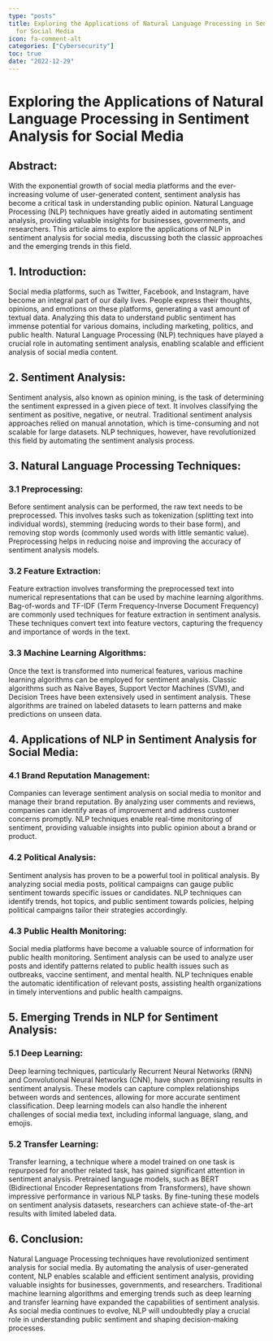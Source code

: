 ```yaml
---
type: "posts"
title: Exploring the Applications of Natural Language Processing in Sentiment Analysis
  for Social Media
icon: fa-comment-alt
categories: ["Cybersecurity"]
toc: true
date: "2022-12-29"
---
```




# Exploring the Applications of Natural Language Processing in Sentiment Analysis for Social Media

## Abstract:
With the exponential growth of social media platforms and the ever-increasing volume of user-generated content, sentiment analysis has become a critical task in understanding public opinion. Natural Language Processing (NLP) techniques have greatly aided in automating sentiment analysis, providing valuable insights for businesses, governments, and researchers. This article aims to explore the applications of NLP in sentiment analysis for social media, discussing both the classic approaches and the emerging trends in this field.

## 1. Introduction:
Social media platforms, such as Twitter, Facebook, and Instagram, have become an integral part of our daily lives. People express their thoughts, opinions, and emotions on these platforms, generating a vast amount of textual data. Analyzing this data to understand public sentiment has immense potential for various domains, including marketing, politics, and public health. Natural Language Processing (NLP) techniques have played a crucial role in automating sentiment analysis, enabling scalable and efficient analysis of social media content.

## 2. Sentiment Analysis:
Sentiment analysis, also known as opinion mining, is the task of determining the sentiment expressed in a given piece of text. It involves classifying the sentiment as positive, negative, or neutral. Traditional sentiment analysis approaches relied on manual annotation, which is time-consuming and not scalable for large datasets. NLP techniques, however, have revolutionized this field by automating the sentiment analysis process.

## 3. Natural Language Processing Techniques:
### 3.1 Preprocessing:
Before sentiment analysis can be performed, the raw text needs to be preprocessed. This involves tasks such as tokenization (splitting text into individual words), stemming (reducing words to their base form), and removing stop words (commonly used words with little semantic value). Preprocessing helps in reducing noise and improving the accuracy of sentiment analysis models.

### 3.2 Feature Extraction:
Feature extraction involves transforming the preprocessed text into numerical representations that can be used by machine learning algorithms. Bag-of-words and TF-IDF (Term Frequency-Inverse Document Frequency) are commonly used techniques for feature extraction in sentiment analysis. These techniques convert text into feature vectors, capturing the frequency and importance of words in the text.

### 3.3 Machine Learning Algorithms:
Once the text is transformed into numerical features, various machine learning algorithms can be employed for sentiment analysis. Classic algorithms such as Naive Bayes, Support Vector Machines (SVM), and Decision Trees have been extensively used in sentiment analysis. These algorithms are trained on labeled datasets to learn patterns and make predictions on unseen data.

## 4. Applications of NLP in Sentiment Analysis for Social Media:
### 4.1 Brand Reputation Management:
Companies can leverage sentiment analysis on social media to monitor and manage their brand reputation. By analyzing user comments and reviews, companies can identify areas of improvement and address customer concerns promptly. NLP techniques enable real-time monitoring of sentiment, providing valuable insights into public opinion about a brand or product.

### 4.2 Political Analysis:
Sentiment analysis has proven to be a powerful tool in political analysis. By analyzing social media posts, political campaigns can gauge public sentiment towards specific issues or candidates. NLP techniques can identify trends, hot topics, and public sentiment towards policies, helping political campaigns tailor their strategies accordingly.

### 4.3 Public Health Monitoring:
Social media platforms have become a valuable source of information for public health monitoring. Sentiment analysis can be used to analyze user posts and identify patterns related to public health issues such as outbreaks, vaccine sentiment, and mental health. NLP techniques enable the automatic identification of relevant posts, assisting health organizations in timely interventions and public health campaigns.

## 5. Emerging Trends in NLP for Sentiment Analysis:
### 5.1 Deep Learning:
Deep learning techniques, particularly Recurrent Neural Networks (RNN) and Convolutional Neural Networks (CNN), have shown promising results in sentiment analysis. These models can capture complex relationships between words and sentences, allowing for more accurate sentiment classification. Deep learning models can also handle the inherent challenges of social media text, including informal language, slang, and emojis.

### 5.2 Transfer Learning:
Transfer learning, a technique where a model trained on one task is repurposed for another related task, has gained significant attention in sentiment analysis. Pretrained language models, such as BERT (Bidirectional Encoder Representations from Transformers), have shown impressive performance in various NLP tasks. By fine-tuning these models on sentiment analysis datasets, researchers can achieve state-of-the-art results with limited labeled data.

## 6. Conclusion:
Natural Language Processing techniques have revolutionized sentiment analysis for social media. By automating the analysis of user-generated content, NLP enables scalable and efficient sentiment analysis, providing valuable insights for businesses, governments, and researchers. Traditional machine learning algorithms and emerging trends such as deep learning and transfer learning have expanded the capabilities of sentiment analysis. As social media continues to evolve, NLP will undoubtedly play a crucial role in understanding public sentiment and shaping decision-making processes.